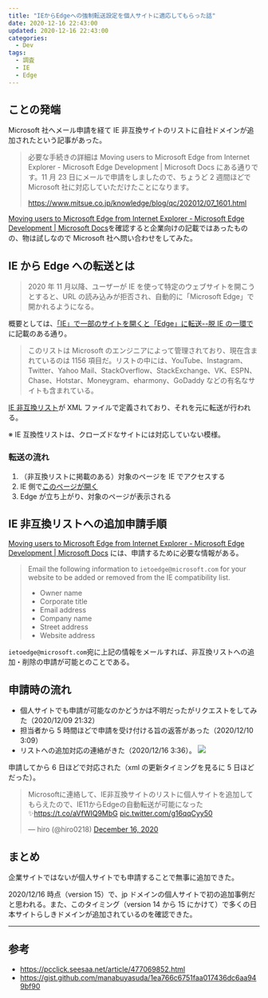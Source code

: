 ```yaml
---
title: "IEからEdgeへの強制転送設定を個人サイトに適応してもらった話"
date: 2020-12-16 22:43:00
updated: 2020-12-16 22:43:00
categories:
  - Dev
tags:
  - 調査
  - IE
  - Edge
---
```


## ことの発端

Microsoft 社へメール申請を経て IE 非互換サイトのリストに自社ドメインが追加されたという記事があった。

> 必要な手続きの詳細は Moving users to Microsoft Edge from Internet Explorer - Microsoft Edge Development | Microsoft Docs にある通りです。11 月 23 日にメールで申請をしましたので、ちょうど 2 週間ほどで Microsoft 社に対応していただけたことになります。
>
> https://www.mitsue.co.jp/knowledge/blog/qc/202012/07_1601.html

[Moving users to Microsoft Edge from Internet Explorer - Microsoft Edge Development | Microsoft Docs](https://docs.microsoft.com/en-us/microsoft-edge/web-platform/ie-to-microsoft-edge-redirection)を確認すると企業向けの記載ではあったものの、物は試しなので Microsoft 社へ問い合わせをしてみた。

## IE から Edge への転送とは

> 2020 年 11 月以降、ユーザーが IE を使って特定のウェブサイトを開こうとすると、URL の読み込みが拒否され、自動的に「Microsoft Edge」で開かれるようになる。

概要としては、[「IE」で一部のサイトを開くと「Edge」に転送--脱 IE の一環で](https://japan.zdnet.com/article/35161516/)に記載のある通り。

> このリストは Microsoft のエンジニアによって管理されており、現在含まれているのは 1156 項目だ。リストの中には、YouTube、Instagram、Twitter、Yahoo Mail、StackOverflow、StackExchange、VK、ESPN、Chase、Hotstar、Moneygram、eharmony、GoDaddy などの有名なサイトも含まれている。

[IE 非互換リスト](https://edge.microsoft.com/neededge/v1)が XML ファイルで定義されており、それを元に転送が行われる。

※ IE 互換性リストは、クローズドなサイトには対応していない模様。

### 転送の流れ

1. （非互換リストに掲載のある）対象のページを IE でアクセスする
2. IE 側で[このページが開く](https://support.microsoft.com/en-gb/office/the-website-you-were-trying-to-reach-doesn-t-work-with-internet-explorer-8f5fc675-cd47-414c-9535-12821ddfc554)
3. Edge が立ち上がり、対象のページが表示される

## IE 非互換リストへの追加申請手順

[Moving users to Microsoft Edge from Internet Explorer - Microsoft Edge Development | Microsoft Docs](https://docs.microsoft.com/en-us/microsoft-edge/web-platform/ie-to-microsoft-edge-redirection) には、申請するために必要な情報がある。

> Email the following information to `ietoedge@microsoft.com` for your website to be added or removed from the IE compatibility list.
>
> - Owner name
> - Corporate title
> - Email address
> - Company name
> - Street address
> - Website address

`ietoedge@microsoft.com`宛に上記の情報をメールすれば、非互換リストへの追加・削除の申請が可能とのことである。

## 申請時の流れ

- 個人サイトでも申請が可能なのかどうかは不明だったがリクエストをしてみた（2020/12/09 21:32）
- 担当者から 5 時間ほどで申請を受け付ける旨の返答があった（2020/12/10 3:09）
- リストへの追加対応の連絡がきた（2020/12/16 3:36）。
  ![](https://user-images.githubusercontent.com/3617124/102288162-3c4ce180-3f7f-11eb-8a4d-e2fc066149b9.png)

申請してから 6 日ほどで対応された（xml の更新タイミングを見るに 5 日ほどだった）。

<blockquote class="twitter-tweet"><p lang="ja" dir="ltr">Microsoftに連絡して、IE非互換サイトのリストに個人サイトを追加してもらえたので、IE11からEdgeの自動転送が可能になった✨<a href="https://t.co/aVfWIQ9MbG">https://t.co/aVfWIQ9MbG</a> <a href="https://t.co/g16qqCyy50">pic.twitter.com/g16qqCyy50</a></p>&mdash; hiro (@hiro0218) <a href="https://twitter.com/hiro0218/status/1339005100652601344?ref_src=twsrc%5Etfw">December 16, 2020</a></blockquote> <script async src="https://platform.twitter.com/widgets.js" charset="utf-8"></script>

## まとめ

企業サイトではないが個人サイトでも申請することで無事に追加できた。

2020/12/16 時点（version 15）で、jp ドメインの個人サイトで初の追加事例だと思われる。また、このタイミング（version 14 から 15 にかけて）で多くの日本サイトらしきドメインが追加されているのを確認できた。

---

## 参考

- https://pcclick.seesaa.net/article/477069852.html
- https://gist.github.com/manabuyasuda/1ea766c6751faa017436dc6aa949bf90
